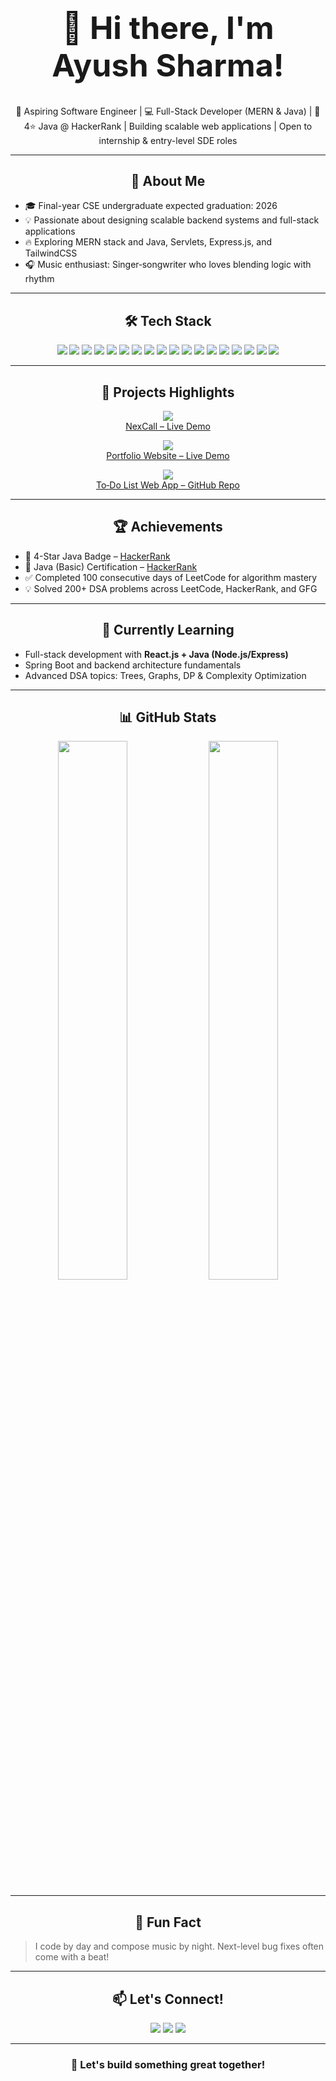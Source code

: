 <h1 align="center" style="font-size:50px;">👋 Hi there, I'm Ayush Sharma!</h1>
<p align="center">
  🎯 Aspiring Software Engineer | 💻 Full-Stack Developer (MERN & Java) | 🌟 4⭐ Java @ HackerRank |
  Building scalable web applications | Open to internship & entry-level SDE roles
</p>


---

<h2 align="center">🧠 About Me</h2>

- 🎓 Final-year CSE undergraduate expected graduation: 2026  
- 💡 Passionate about designing scalable backend systems and full-stack applications  
- 🔥 Exploring MERN stack and Java, Servlets, Express.js, and TailwindCSS  
- 🎧 Music enthusiast: Singer‑songwriter who loves blending logic with rhythm

---
<h2 align="center">🛠️ Tech Stack</h2>

<p align="center">
  <img src="https://img.shields.io/badge/Java-%23007396.svg?style=for-the-badge&logo=java&logoColor=white"/>
  <img src="https://img.shields.io/badge/JavaScript-%23F7DF1E.svg?style=for-the-badge&logo=javascript&logoColor=black"/>
  <img src="https://img.shields.io/badge/React-%2320232a.svg?style=for-the-badge&logo=react&logoColor=61DAFB"/>
  <img src="https://img.shields.io/badge/Node.js-%23339933.svg?style=for-the-badge&logo=node.js&logoColor=white"/>
  <img src="https://img.shields.io/badge/Express.js-%23000000.svg?style=for-the-badge&logo=express&logoColor=white"/>
  <img src="https://img.shields.io/badge/MongoDB-%2347A248.svg?style=for-the-badge&logo=mongodb&logoColor=white"/>
  <img src="https://img.shields.io/badge/MySQL-%234479A1.svg?style=for-the-badge&logo=mysql&logoColor=white"/>
  <img src="https://img.shields.io/badge/TailwindCSS-%2338B2AC.svg?style=for-the-badge&logo=tailwind-css&logoColor=white"/>
  <img src="https://img.shields.io/badge/EJS-%238C8C8C.svg?style=for-the-badge&logo=ejs&logoColor=white"/>
  <img src="https://img.shields.io/badge/Bootstrap-%237952B3.svg?style=for-the-badge&logo=bootstrap&logoColor=white"/>
  <img src="https://img.shields.io/badge/Postman-%23FF6C37.svg?style=for-the-badge&logo=postman&logoColor=white"/>
  <img src="https://img.shields.io/badge/JWT-%23000000.svg?style=for-the-badge&logo=jsonwebtokens&logoColor=white"/>
  <img src="https://img.shields.io/badge/Vercel-%23000000.svg?style=for-the-badge&logo=vercel&logoColor=white"/>
  <img src="https://img.shields.io/badge/Render-%23264DE4.svg?style=for-the-badge&logo=render&logoColor=white"/>
  <img src="https://img.shields.io/badge/GSAP-%238CC84B.svg?style=for-the-badge&logo=greensock&logoColor=white"/>
  <img src="https://img.shields.io/badge/Git-%23F05033.svg?style=for-the-badge&logo=git&logoColor=white"/>
  <img src="https://img.shields.io/badge/GitHub-%23121011.svg?style=for-the-badge&logo=github&logoColor=white"/>
  <img src="https://img.shields.io/badge/VSCode-%23007ACC.svg?style=for-the-badge&logo=visual-studio-code&logoColor=white"/>
</p>


---
<h2 align="center">🚀 Projects Highlights</h2>

<p align="center">
  <a href="https://github.com/ayushsharma1603/nexcall-video-calling" target="_blank">
    <img src="https://github-readme-stats.vercel.app/api/pin/?username=ayushsharma1603&repo=nexcall-video-calling&theme=github_dark&hide_border=true" />
  </a><br/>
  <a href="https://nexcall-video-calling.onrender.com" target="_blank">NexCall – Live Demo</a>
</p>

<p align="center">
  <a href="https://github.com/ayushsharma1603/ayush-devfolio" target="_blank">
    <img src="https://github-readme-stats.vercel.app/api/pin/?username=ayushsharma1603&repo=ayush-devfolio&theme=github_dark&hide_border=true" />
  </a><br/>
  <a href="https://ayush-devfolio.vercel.app/" target="_blank">Portfolio Website – Live Demo</a>
</p>

<p align="center">
  <a href="https://github.com/ayushsharma1603/To-Do-list" target="_blank">
    <img src="https://github-readme-stats.vercel.app/api/pin/?username=ayushsharma1603&repo=To-Do-list&theme=github_dark&hide_border=true" />
  </a><br/>
  <a href="https://github.com/ayushsharma1603/To-Do-list" target="_blank">To‑Do List Web App – GitHub Repo</a>
</p>

---

<h2 align="center">🏆 Achievements</h2>

- 🌟 4-Star Java Badge – [HackerRank](https://www.hackerrank.com/)  
- 📜 Java (Basic) Certification – [HackerRank](https://www.hackerrank.com/)  
- ✅ Completed 100 consecutive days of LeetCode for algorithm mastery  
- 💡 Solved 200+ DSA problems across LeetCode, HackerRank, and GFG

---

<h2 align="center">📘 Currently Learning</h2>

- Full-stack development with **React.js + Java (Node.js/Express)**  
- Spring Boot and backend architecture fundamentals  
- Advanced DSA topics: Trees, Graphs, DP & Complexity Optimization

---

<h2 align="center">📊 GitHub Stats</h2>
<p align="center">
  <img src="https://github-readme-stats.vercel.app/api?username=ayushsharma1603&show_icons=true&theme=github_dark&hide_border=true" width="47%" />
  <img src="https://github-readme-stats.vercel.app/api/top-langs/?username=ayushsharma1603&layout=compact&theme=github_dark&hide_border=true" width="47%" />
</p>

---

<h2 align="center">🎵 Fun Fact</h2>

> I code by day and compose music by night. Next-level bug fixes often come with a beat!

---

<h2 align="center">📫 Let's Connect!</h2>

<p align="center">
  <a href="mailto:ayushsharmapro18@gmail.com"><img src="https://img.shields.io/badge/-Email-D14836?style=for-the-badge&logo=gmail&logoColor=white" /></a>
  <a href="https://github.com/ayushsharma1603"><img src="https://img.shields.io/badge/-GitHub-181717?style=for-the-badge&logo=github&logoColor=white" /></a>
  <a href="https://www.linkedin.com/in/ayush-sharma1603123/"><img src="https://img.shields.io/badge/-LinkedIn-0077B5?style=for-the-badge&logo=linkedin&logoColor=white" /></a>
</p>

---

<h3 align="center">🤝 Let's build something great together!</h3>
